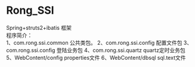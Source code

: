 # Rong_SSI
Spring+struts2+ibatis 框架                 
 程序简介：  
  1、com.rong.ssi.common 公共类包。
  2、com.rong.ssi.config 配置文件包
  3、com.rong.ssi.config 登陆业务包
  4、com.rong.ssi.quartz quartz定时业务包
  5、WebContent/config   properties文件
  6、WebContent/dbsql  sql.text文件
  
